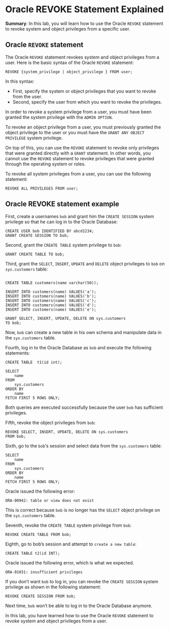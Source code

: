 # Oracle REVOKE Statement Explained

**Summary**: In this lab, you will learn how to use the Oracle `REVOKE` statement to revoke system and object privileges from a specific user.

Oracle `REVOKE` statement
-------------------------

The Oracle `REVOKE` statement revokes system and object privileges from a user. Here is the basic syntax of the Oracle `REVOKE` statement:

```
REVOKE {system_privilege | object_privilege } FROM user;
```


In this syntax:

*   First, specify the system or object privileges that you want to revoke from the user.
*   Second, specify the user from which you want to revoke the privileges.

In order to revoke a system privilege from a user, you must have been granted the system privilege with the `ADMIN OPTION`.

To revoke an object privilege from a user, you must previously granted the object privilege to the user or you must have the `GRANT ANY OBJECT PRIVILEGE` system privilege.

On top of this, you can use the `REVOKE` statement to revoke only privileges that were granted directly with a `GRANT` statement. In other words, you cannot use the `REVOKE` statement to revoke privileges that were granted through the operating system or roles.

To revoke all system privileges from a user, you can use the following statement:

```
REVOKE ALL PRIVILEGES FROM user;
```


Oracle REVOKE statement example
-------------------------------

First, create a usernames `bob` and grant him the `CREATE SESSION` system privilege so that he can log in to the Oracle Database:

```
CREATE USER bob IDENTIFIED BY abcd1234;
GRANT CREATE SESSION TO bob;
```


Second, grant the `CREATE TABLE` system privilege to `bob`:

```
GRANT CREATE TABLE TO bob;
```


Third, grant the `SELECT`, `INSERT`, `UPDATE` and `DELETE` object privileges to `bob` on `sys.customers` table:

```

CREATE TABLE customers(name varchar(50));

INSERT INTO customers(name) VALUES('a');
INSERT INTO customers(name) VALUES('b');
INSERT INTO customers(name) VALUES('c');
INSERT INTO customers(name) VALUES('d');
INSERT INTO customers(name) VALUES('e');

GRANT SELECT, INSERT, UPDATE, DELETE ON sys.customers
TO bob;
```


Now, `bob` can create a new table in his own schema and manipulate data in the `sys.customers` table.

Fourth, log in to the Oracle Database as `bob` and execute the following statements:

```
CREATE TABLE  t1(id int);

SELECT 
    name
FROM 
    sys.customers
ORDER BY 
    name
FETCH FIRST 5 ROWS ONLY; 

```


Both queries are executed successfully because the user `bob` has sufficient privileges.

Fifth, revoke the object privileges from `bob`:

```
REVOKE SELECT, INSERT, UPDATE, DELETE ON sys.customers
FROM bob;
```


Sixth, go to the `bob`‘s session and select data from the `sys.customers` table:

```
SELECT 
    name
FROM 
    sys.customers
ORDER BY 
    name
FETCH FIRST 5 ROWS ONLY; 
```


Oracle issued the following error:

```
ORA-00942: table or view does not exist
```


This is correct because `bob` is no longer has the `SELECT` object privilege on the `sys.customers` table.

Seventh, revoke the `CREATE TABLE` system privilege from `bob`:

```
REVOKE CREATE TABLE FROM bob;

```


Eighth, go to bob’s session and attempt to `create a new table`:

```
CREATE TABLE t2(id INT);

```


Oracle issued the following error, which is what we expected.

```
ORA-01031: insufficient privileges
```


If you don’t want `bob` to log in, you can revoke the `CREATE SESSION` system privilege as shown in the following statement:

```
REVOKE CREATE SESSION FROM bob;
```


Next time, `bob` won’t be able to log in to the Oracle Database anymore.

In this lab, you have learned how to use the Oracle `REVOKE` statement to revoke system and object privileges from a user.
